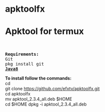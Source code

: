 # apktoolfx<br />
<h1>Apktool for termux</h1><br />


<pre><b>Requirements:</b><br />Git<br />pkg install git<br /><a href="https://uk2blogger.blogspot.com/"><b>Java8</b></a><br /></pre>


<b>To install follow the commands:</b><br />
cd<br />
git clone https://github.com/efxtv/apktoolfx.git<br />
cd apktoolfx<br />
mv apktool_2.3.4_all.deb $HOME<br />
cd $HOME
dpkg -i apktool_2.3.4_all.deb<br />


